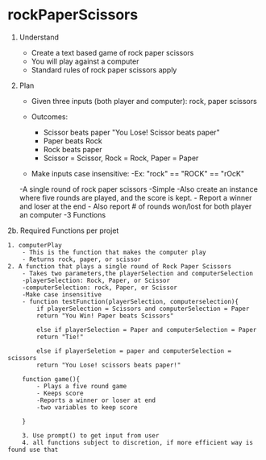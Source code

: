 # rockPaperScissors
1. Understand
    - Create a text based game of rock paper scissors
    - You will play against a computer
    - Standard rules of rock paper scissors apply
2. Plan
    - Given three inputs (both player and computer): rock, paper scissors
    - Outcomes:
        - Scissor beats paper "You Lose! Scissor beats paper"
        - Paper beats Rock
        - Rock beats paper
        - Scissor = Scissor, Rock = Rock, Paper = Paper

    - Make inputs case insensitive:
        -Ex: "rock" == "ROCK" == "rOcK"

    -A single round of rock paper scissors
        -Simple
    -Also create an instance where five rounds are played, and the score is kept.
        - Report a winner and loser at the end
        - Also report # of rounds won/lost for both player an computer
    -3 Functions

2b. Required Functions per projet

    1. computerPlay
        - This is the function that makes the computer play
        - Returns rock, paper, or scissor
    2. A function that plays a single round of Rock Paper Scissors
        - Takes two parameters,the playerSelection and computerSelection
        -playerSelection: Rock, Paper, or Scissor
        -computerSelection: rock, Paper, or Scissor
        -Make case insensitive
        - function testFunction(playerSelection, computerselection){
            if playerSelection = Scissors and computerSelection = Paper
            return "You Win! Paper beats Scissors"

            else if playerSelection = Paper and computerSelection = Paper
            return "Tie!"

            else if playerSeletion = paper and computerSelection = scissors
            return "You Lose! scissors beats paper!"

        function game(){
            - Plays a five round game
            - Keeps score
            -Reports a winner or loser at end
            -two variables to keep score

        }

        3. Use prompt() to get input from user
        4. all functions subject to discretion, if more efficient way is found use that
